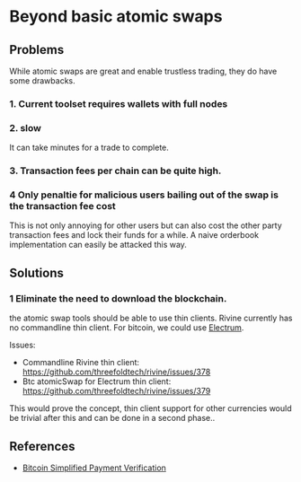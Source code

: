 # Beyond basic atomic swaps

## Problems
While atomic swaps are great and enable trustless trading, they do have some drawbacks.

### 1. Current toolset requires wallets with full nodes 

 
### 2. slow
It can take minutes for a trade to complete.

### 3. Transaction fees per chain can be quite high.

 ### 4 Only penaltie for  malicious users bailing out of the swap is the transaction fee cost
 This  is not only annoying for other users but can also cost the other party transaction fees and lock their funds for a while. A naive orderbook implementation can easily be attacked this way.
## Solutions

### 1 Eliminate the need to download the blockchain.
the atomic swap tools should be able to use thin clients. Rivine currently has no commandline thin client. For bitcoin, we could use [Electrum](https://electrum.org/).

Issues:
- Commandline Rivine thin client: https://github.com/threefoldtech/rivine/issues/378
-  Btc atomicSwap for Electrum thin client: https://github.com/threefoldtech/rivine/issues/379

This would prove the concept, thin client support for other currencies would be trivial after this and can be done in a second phase..

## References

- [Bitcoin Simplified Payment Verification](https://bitcoin.org/en/developer-guide#simplified-payment-verification-spv)